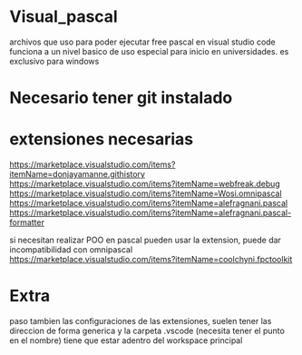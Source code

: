 # Visual_pascal
  archivos que uso para poder ejecutar free pascal en visual studio code
  funciona a un nivel basico de uso especial para inicio en universidades.
  es exclusivo para windows
  
# Necesario tener git instalado

# extensiones necesarias
  https://marketplace.visualstudio.com/items?itemName=donjayamanne.githistory
  https://marketplace.visualstudio.com/items?itemName=webfreak.debug
  https://marketplace.visualstudio.com/items?itemName=Wosi.omnipascal
  https://marketplace.visualstudio.com/items?itemName=alefragnani.pascal
  https://marketplace.visualstudio.com/items?itemName=alefragnani.pascal-formatter

  si necesitan realizar POO en pascal pueden usar la extension, puede dar incompatibilidad con omnipascal
  https://marketplace.visualstudio.com/items?itemName=coolchyni.fpctoolkit

# Extra
  paso tambien las configuraciones de las extensiones, suelen tener las direccion de forma generica
  y la carpeta .vscode (necesita tener el punto en el nombre) tiene que estar adentro del workspace principal
